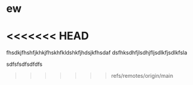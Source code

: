 # ew
<<<<<<< HEAD
=======

fhsdkjfhshfjkhkjfhskhfkldshkfjhdsjkfhsdaf
dsfhksdhfjlsdhjfljsdlkfjsdlkfsla


sdfsfsdfsdfdfs
>>>>>>> refs/remotes/origin/main
